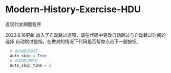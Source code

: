 # Modern-History-Exercise-HDU
近现代史刷题程序

2023.6.18更新
加入了自动跳过选项，请在代码中更改自动跳过与自动跳过时间的选择
自动跳过是指，在做对的情况下代码是否帮你点击下一题按钮。
```python
  # 自动跳过按钮
  auto_skip = True
  # 自动跳过时间
  auto_skip_time = 2
```
